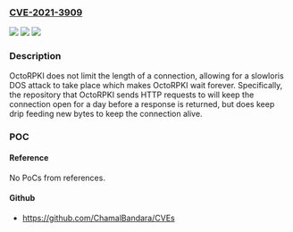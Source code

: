 ### [CVE-2021-3909](https://cve.mitre.org/cgi-bin/cvename.cgi?name=CVE-2021-3909)
![](https://img.shields.io/static/v1?label=Product&message=octorpki&color=blue)
![](https://img.shields.io/static/v1?label=Version&message=%3C%201.4.0%20&color=brighgreen)
![](https://img.shields.io/static/v1?label=Vulnerability&message=CWE-400%20Uncontrolled%20Resource%20Consumption&color=brighgreen)

### Description

OctoRPKI does not limit the length of a connection, allowing for a slowloris DOS attack to take place which makes OctoRPKI wait forever. Specifically, the repository that OctoRPKI sends HTTP requests to will keep the connection open for a day before a response is returned, but does keep drip feeding new bytes to keep the connection alive.

### POC

#### Reference
No PoCs from references.

#### Github
- https://github.com/ChamalBandara/CVEs

